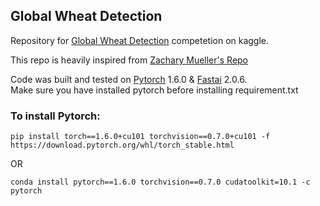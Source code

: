 ## Global Wheat Detection
Repository for [Global Wheat Detection](https://www.kaggle.com/c/global-wheat-detection/overview)  competetion on kaggle.


This repo is heavily inspired from [Zachary Mueller's Repo](https://github.com/muellerzr/Practical-Deep-Learning-for-Coders-2.0)


Code was built and tested on [Pytorch](https://https://pytorch.org/) 1.6.0 & [Fastai](https://fast.ai) 2.0.6.<br>
Make sure you have installed pytorch before installing requirement.txt<br>

### To install Pytorch:
```
pip install torch==1.6.0+cu101 torchvision==0.7.0+cu101 -f https://download.pytorch.org/whl/torch_stable.html
```
OR<br>
```
conda install pytorch==1.6.0 torchvision==0.7.0 cudatoolkit=10.1 -c pytorch
```